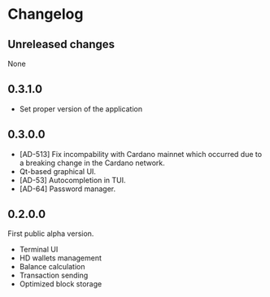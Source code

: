 # Changelog

## Unreleased changes

None

## 0.3.1.0

* Set proper version of the application

## 0.3.0.0

* [AD-513] Fix incompability with Cardano mainnet which occurred due to a breaking
  change in the Cardano network.
* Qt-based graphical UI.
* [AD-53] Autocompletion in TUI.
* [AD-64] Password manager.

## 0.2.0.0

First public alpha version.

* Terminal UI
* HD wallets management
* Balance calculation
* Transaction sending
* Optimized block storage
